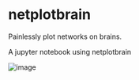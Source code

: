 # **netplotbrain**

Painlessly plot networks on brains.

A jupyter notebook using netplotbrain

![image](https://github.com/Veruka2021/netplotbrain_-python-notebook/assets/45179423/8ae38300-7884-4e38-b777-6210362ceb54)
